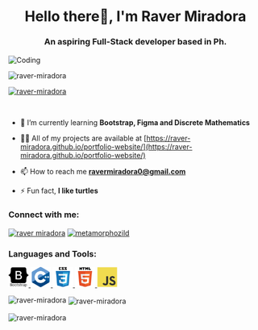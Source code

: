 

<h1 align="center">Hello there👋, I'm Raver Miradora</h1>
<h3 align="center">An aspiring Full-Stack developer based in Ph.</h3>
<img align="center" alt="Coding" width="500" src="https://media3.giphy.com/media/qgQUggAC3Pfv687qPC/giphy.gif">
<p align="left"> <img src="https://komarev.com/ghpvc/?username=raver-miradora&label=Profile%20views&color=0e75b6&style=flat" alt="raver-miradora" /> </p>

<p align="left"> <a href="https://github.com/ryo-ma/github-profile-trophy"><img src="https://github-profile-trophy.vercel.app/?username=raver-miradora" alt="raver-miradora" /></a> </p>

<p align="left"> <a href="https://twitter.com/" target="blank"><img src="https://img.shields.io/twitter/follow/?logo=twitter&style=for-the-badge" alt="" /></a> </p>

- 🌱 I’m currently learning **Bootstrap, Figma and Discrete Mathematics**

- 👨‍💻 All of my projects are available at [https://raver-miradora.github.io/portfolio-website/](https://raver-miradora.github.io/portfolio-website/)

- 📫 How to reach me **ravermiradora0@gmail.com**

- ⚡ Fun fact, **I like turtles**

<h3 align="left">Connect with me:</h3>
<p align="left">
<a href="https://fb.com/raver miradora" target="blank"><img align="center" src="https://raw.githubusercontent.com/rahuldkjain/github-profile-readme-generator/master/src/images/icons/Social/facebook.svg" alt="raver miradora" height="30" width="40" /></a>
<a href="https://instagram.com/metamorphozild" target="blank"><img align="center" src="https://raw.githubusercontent.com/rahuldkjain/github-profile-readme-generator/master/src/images/icons/Social/instagram.svg" alt="metamorphozild" height="30" width="40" /></a>
</p>

<h3 align="left">Languages and Tools:</h3>
<p align="left"> <a href="https://getbootstrap.com" target="_blank" rel="noreferrer"> <img src="https://raw.githubusercontent.com/devicons/devicon/master/icons/bootstrap/bootstrap-plain-wordmark.svg" alt="bootstrap" width="40" height="40"/> </a> <a href="https://www.w3schools.com/cpp/" target="_blank" rel="noreferrer"> <img src="https://raw.githubusercontent.com/devicons/devicon/master/icons/cplusplus/cplusplus-original.svg" alt="cplusplus" width="40" height="40"/> </a> <a href="https://www.w3schools.com/css/" target="_blank" rel="noreferrer"> <img src="https://raw.githubusercontent.com/devicons/devicon/master/icons/css3/css3-original-wordmark.svg" alt="css3" width="40" height="40"/> </a> <a href="https://www.w3.org/html/" target="_blank" rel="noreferrer"> <img src="https://raw.githubusercontent.com/devicons/devicon/master/icons/html5/html5-original-wordmark.svg" alt="html5" width="40" height="40"/> </a> <a href="https://developer.mozilla.org/en-US/docs/Web/JavaScript" target="_blank" rel="noreferrer"> <img src="https://raw.githubusercontent.com/devicons/devicon/master/icons/javascript/javascript-original.svg" alt="javascript" width="40" height="40"/> </a> </p>

<p><img align="left" src="https://github-readme-stats.vercel.app/api/top-langs?username=raver-miradora&show_icons=true&locale=en&layout=compact" alt="raver-miradora" /></p>

<p>&nbsp;<img align="center" src="https://github-readme-stats.vercel.app/api?username=raver-miradora&show_icons=true&locale=en" alt="raver-miradora" /></p>

<p><img align="center" src="https://github-readme-streak-stats.herokuapp.com/?user=raver-miradora&" alt="raver-miradora" /></p>
